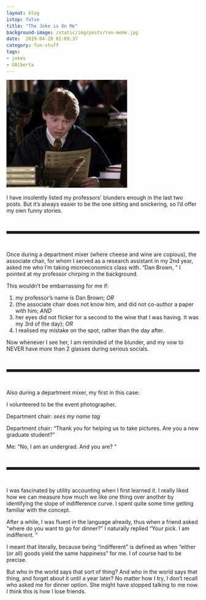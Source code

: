 ```yaml
---
layout: blog
istop: false
title: "The Joke is On Me"
background-image: /static/img/posts/ron-meme.jpg
date:  2019-04-28 01:09:37
category: fun-stuff
tags:
- jokes
- UAlberta
---
```


![](/static/img/posts/ron-meme.jpg)

I have insolently listed my professors' blunders enough in the last two posts. But it’s always easier to be the one sitting and snickering, so I’d offer my own funny stories.



<br>
<hr style="border-style: dotted;" />
<br>

 

Once during a department mixer (where cheese and wine are copious), the associate chair, for whom I served as a research assistant in my 2nd year, asked me who I’m taking microeconomics class with. “Dan Brown, ” I pointed at my professor chirping in the background.

This wouldn’t be embarrassing for me if:

1. my professor’s name is Dan Brown; *OR*
2. (the associate chair does not know him, and did not co-author a paper with him; *AND*
3. her eyes did not flicker for a second to the wine that I was having. It was my 3rd of the day); *OR*
4. I realised my mistake on the spot, rather than the day after.

Now whenever I see her, I am reminded of the blunder, and my vow to NEVER have more than 2 glasses during serious socials.



 

<br>
<hr style="border-style: dotted;" />
<br>


Also during a department mixer, my first in this case:

 

I volunteered to be the event photographer.

Department chair: *sees my name tag*

Department chair: “Thank you for helping us to take pictures. Are you a new graduate student?”

Me: “No, I am an undergrad. And you are? “

 
 
 
<br>
<hr style="border-style: dotted;" />
<br>



I was fascinated by utility accounting when I first learned it. I really liked how we can measure how much we like one thing over another by identifying the slope of indifference curve. I spent quite some time getting familiar with the concept.

 

After a while, I was fluent in the language already, thus when a friend asked “where do you want to go for dinner?” I naturally replied “Your pick. I am indifferent. “

 

I meant that literally, because being “indifferent” is defined as when “either (or all) goods yield the same happiness” for me. I of course had to be precise.

But who in the world says that sort of thing? And who in the world says that thing, and forget about it until a year later? No matter how I try, I don’t recall who asked me for dinner option. She might have stopped talking to me now. I think this is how I lose friends.


